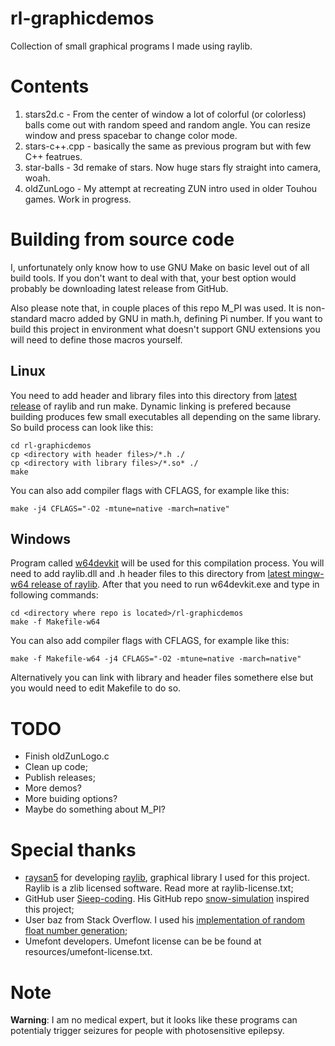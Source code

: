 # rl-graphicdemos
Collection of small graphical programs I made using raylib.
# Contents
1. stars2d.c - From the center of window a lot of colorful (or colorless) balls come out with random speed and random angle. You can resize window and press spacebar to change color mode.
2. stars-c++.cpp - basically the same as previous program but with few C++ featrues.
3. star-balls - 3d remake of stars. Now huge stars fly straight into camera, woah.
4. oldZunLogo - My attempt at recreating ZUN intro used in older Touhou games. Work in progress.
# Building from source code
I, unfortunately only know how to use GNU Make on basic level out of all build tools. If you don't want to deal with that, your best option would probably be downloading latest release from GitHub.

Also please note that, in couple places of this repo M_PI was used. It is non-standard macro added by GNU in math.h, defining Pi number. If you want to build this project in environment what doesn't support GNU extensions you will need to define those macros yourself.
## Linux
You need to add header and library files into this directory from [latest release](https://www.github.com/raysan5/raylib/releases) of raylib and run make. Dynamic linking is prefered because building produces few small executables all depending on the same library. So build process can look like this:
```
cd rl-graphicdemos
cp <directory with header files>/*.h ./
cp <directory with library files>/*.so* ./
make
```
You can also add compiler flags with CFLAGS, for example like this:
```
make -j4 CFLAGS="-O2 -mtune=native -march=native"
```
## Windows
Program called [w64devkit](https://www.github.com/skeeto/w64devkit/releases) will be used for this compilation process. You will need to add raylib.dll and .h header files to this directory from [latest mingw-w64 release of raylib](https://www.github.com/raysan5/raylib/releases). After that you need to run w64devkit.exe and type in following commands:
```
cd <directory where repo is located>/rl-graphicdemos
make -f Makefile-w64
```
You can also add compiler flags with CFLAGS, for example like this:
```
make -f Makefile-w64 -j4 CFLAGS="-O2 -mtune=native -march=native"
```
Alternatively you can link with library and header files somethere else but you would need to edit Makefile to do so.
# TODO
- Finish oldZunLogo.c
- Clean up code;
- Publish releases;
- More demos?
- More buiding options?
- Maybe do something about M_PI?
# Special thanks
- [raysan5](https://www.github.com/raysan5) for developing [raylib](https://www.raylib.com), graphical library I used for this project. Raylib is a zlib licensed software. Read more at raylib-license.txt;
- GitHub user [Sieep-coding](https://www.github.com/Sieep-coding). His GitHub repo [snow-simulation](https://www.github.com/Sieep-coding/snow-simulation) inspired this project;
- User baz from Stack Overflow. I used his [implementation of random float number generation](https://www.stackoverflow.com/a/44105089);
- Umefont developers. Umefont license can be be found at resources/umefont-license.txt.
# Note
**Warning**: I am no medical expert, but it looks like these programs can potentialy trigger seizures for people with photosensitive epilepsy.
